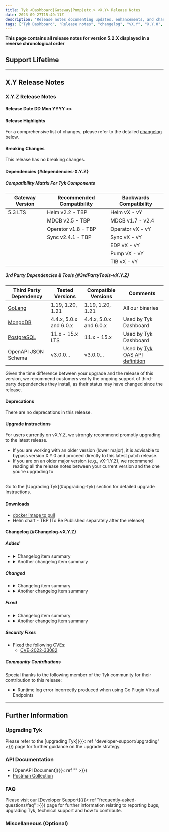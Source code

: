 ```yaml
---
title: Tyk <Dashboard|Gateway|Pump|etc.> <X.Y> Release Notes
date: 2023-09-27T15:49:11Z
description: "Release notes documenting updates, enhancements, and changes for Tyk <Dashboard/Gateway/Pump> versions within the <X.Y.Z> series."
tags: ["Tyk Dashboard", "Release notes", "changelog", "vX.Y", "X.Y.0", "X.Y", "X.Y.Z"]
---
```


**This page contains all release notes for version 5.2.X displayed in a reverse chronological order**

## Support Lifetime
<!--
Please add one of the following messagings to the release notes you are writing:

For non-LTS releases:
This release supersedes all previous non-LTS releases, which are no longer supported. The [current LTS release](https://tyk.io/docs/developer-support/release-types/long-term-support/#current-lts-releases-timeline) remains supported alongside this version. For more information about our release types and support policy, please refer to our [release support documentation](https://tyk.io/docs/developer-support/release-types/long-term-support/).

For LTS releases:
This is an **LTS release** and it's supported according to our [Long Term Support policy](https://tyk.io/docs/developer-support/release-types/long-term-support/). To view the currently supported LTS versions and their timelines, see the [current LTS releases](https://tyk.io/docs/developer-support/release-types/long-term-support/#current-lts-releases-timeline). For details explanations related to release types and our support commitments, see [LTS documentation](https://tyk.io/docs/developer-support/release-types/long-term-support/).

-->

---

## X.Y Release Notes

### X.Y.Z Release Notes

#### Release Date DD Mon YYYY <<update>>

#### Release Highlights

<Add Release Summary>

For a comprehensive list of changes, please refer to the detailed [changelog](#Changelog-vX.Y.Z) below.

#### Breaking Changes
This release has no breaking changes.

#### Dependencies {#dependencies-X.Y.Z}

##### Compatibility Matrix For Tyk Components
| Gateway Version | Recommended Compatibility | Backwards Compatibility |
| --------------- | ------------------------- | ----------------------- |
| 5.3 LTS         | Helm v2.2 - TBP           | Helm vX - vY            |
|                 | MDCB v2.5 - TBP           | MDCB v1.7 - v2.4        |
|                 | Operator v1.8 - TBP       | Operator vX - vY        |
|                 | Sync v2.4.1 - TBP         | Sync vX - vY            |
|                 |                           | EDP vX - vY             |
|                 |                           | Pump vX - vY            |
|                 |                           | TIB vX - vY             |
      
##### 3rd Party Dependencies & Tools {#3rdPartyTools-vX.Y.Z}
| Third Party Dependency                                     | Tested Versions        | Compatible Versions    | Comments | 
| ---------------------------------------------------------- | ---------------------- | ---------------------- | -------- | 
| [GoLang](https://go.dev/dl/)                               | 1.19, 1.20, 1.21       | 1.19, 1.20, 1.21       | All our binaries| 
| [MongoDB](https://www.mongodb.com/try/download/community)  | 4.4.x, 5.0.x and 6.0.x | 4.4.x, 5.0.x and 6.0.x | Used by Tyk Dashboard | 
| [PostgreSQL](https://www.postgresql.org/download/)         | 11.x - 15.x LTS        | 11.x - 15.x            | Used by Tyk Dashboard | 
| OpenAPI JSON Schema  | v3.0.0...      | v3.0.0...          | Used by [Tyk OAS API definition](https://swagger.io/specification/)                | [3.0.3](https://spec.openapis.org/oas/v3.0.3)|

Given the time difference between your upgrade and the release of this version, we recommend customers verify the ongoing support of third-party dependencies they install, as their status may have changed since the release.

#### Deprecations
There are no deprecations in this release.

#### Upgrade instructions
For users currently on vX.Y.Z, we strongly recommend promptly upgrading to the latest release. 
- If you are working with an older version (lower major), it is advisable to bypass version X.Y.0 and proceed directly to this latest patch release.
- If you are on an older major version (e.g., vX-1.Y.Z), we recommend reading all the release notes between your current version and the one you’re upgrading to

<br/>
Go to the [Upgrading Tyk](#upgrading-tyk) section for detailed upgrade Instructions.

#### Downloads
- [docker image to pull](https://hub.docker.com/layers/tykio/tyk-{dashboard|gateway}/vX.Y.Z/images/{sha-image})
- Helm chart - TBP (To Be Published separately after the release) 

#### Changelog {#Changelog-vX.Y.Z}

##### Added

<ul>
<li>
<details>
<summary>Changelog item summary</summary>

The actual changelog item text should go here. It should be no more than three or four sentences. It should link to a content page for further explanation where applicable. There should be a blank line between the summary tags and this paragraph, otherwise, links will not be rendered.
</details>
</li>
<li>
<details>
<summary>Another changelog item summary</summary>

The actual changelog item text should go here. It should be no more than three or four sentences. It should link to a content page for further explanation where applicable. There should be a blank line between the summary tags and this paragraph, otherwise, links will not be rendered.
</details>
</li>
</ul>

  
##### Changed

<ul>
<li>
<details>
<summary>Changelog item summary</summary>

The actual changelog item text should go here. It should be no more than three or four sentences. It should link to a content page for further explanation where applicable. There should be a blank line between the summary tags and this paragraph, otherwise, links will not be rendered.
</details>
</li>
<li>
<details>
<summary>Another changelog item summary</summary>

The actual changelog item text should go here. It should be no more than three or four sentences. It should link to a content page for further explanation where applicable. There should be a blank line between the summary tags and this paragraph, otherwise, links will not be rendered.
</details>
</li>
</ul>
 
##### Fixed

<ul>
<li>
<details>
<summary>Changelog item summary</summary>

The actual changelog item text should go here. It should be no more than three or four sentences. It should link to a content page for further explanation where applicable. There should be a blank line between the summary tags and this paragraph, otherwise, links will not be rendered.

The line item should follow the below template.
*Fixed an issue where [describe the issue], which caused [describe the impact]. This has been resolved by [describe the fix].*
</details>
</li>
<li>
<details>
<summary>Another changelog item summary</summary>

The actual changelog item text should go here. It should be no more than three or four sentences. It should link to the content page for further explanation where applicable. There should be a blank line between the summary tags and this paragraph, otherwise, links will not be rendered.
</details>
</li>
</ul>

##### Security Fixes
- Fixed the following CVEs:
    - [CVE-2022-33082](https://nvd.nist.gov/vuln/detail/CVE-2022-33082)

##### Community Contributions
Special thanks to the following member of the Tyk community for their contribution to this release:

<ul>
<li>
<details>
<summary>Runtime log error incorrectly produced when using Go Plugin Virtual Endpoints</summary>

Fixed a minor issue with Go Plugin virtual endpoints where a runtime log error was produced from a request, even if the response was successful. Thanks to ghub_user_tag_name for highlighting the issue and proposing a fix.
</details>
</li>
</ul>

---

<!--
Repeat the release notes section above for every patch here
-->

## Further Information

### Upgrading Tyk
Please refer to the [upgrading Tyk]({{< ref "developer-support/upgrading" >}}) page for further guidance on the upgrade strategy.

### API Documentation
- [OpenAPI Document]({{< ref "" >}})
- [Postman Collection](https://www.postman.com/tyk-technologies/workspace/tyk-public-workspace/collection/<collection-id>)

### FAQ
Please visit our [Developer Support]({{< ref "frequently-asked-questions/faq" >}}) page for further information relating to reporting bugs, upgrading Tyk, technical support and how to contribute.

### Miscellaneous (Optional)
